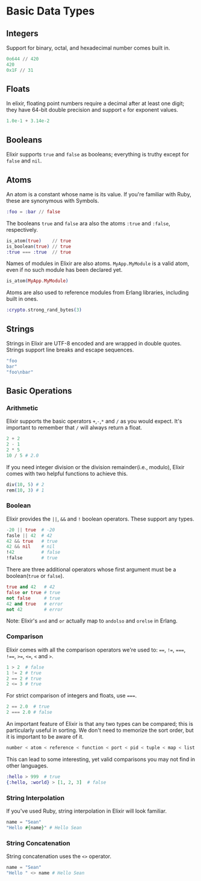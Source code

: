 # Basic Data Types
## Integers
Support for binary, octal, and hexadecimal number comes built in.
```elixir
0o644 // 420
420
0x1F // 31
```
## Floats
In elixir, floating point numbers require a decimal after at least one digit; they have 64-bit double precision and support `e` for exponent values.
```elixir
1.0e-1 + 3.14e-2
```
## Booleans
Elixir supports `true` and `false` as booleans; everything is truthy except for `false` and `nil`.
## Atoms
An atom is a constant whose name is its value. If you're familiar with Ruby, these are synonymous with Symbols.
```elixir
:foo = :bar // false
```
The booleans `true` and `false` ara also the atoms `:true` and `:false`, respectively.
```elixir
is_atom(true)    // true
is_boolean(true) // true
:true === :true  // true
```
Names of modules in Elixir are also atoms. `MyApp.MyModule` is a valid atom, even if no such module has been declared yet.
```elixir
is_atom(MyApp.MyModule)
```
Atoms are also used to reference modules from Erlang libraries, including built in ones.
```elixir
:crypto.strong_rand_bytes(3)
```
## Strings
Strings in Elixir are UTF-8 encoded and are wrapped in double quotes.
Strings support line breaks and escape sequences.
```elixir
"foo
bar"
"foo\nbar"
```
## Basic Operations
### Arithmetic
Elixir supports the basic operators `+`,`-`,`*` and `/` as you would expect. It's important to remember that `/` will always return a float.
```elixir
2 + 2
2 - 1
2 * 5
10 / 5 # 2.0
```
If you need integer division or the division remainder(i.e., modulo), Elixir comes with two helpful functions to achieve this.
```elixir
div(10, 5) # 2
rem(10, 3) # 1
```
### Boolean
Elixir provides the `||`, `&&` and `!` boolean operators. These support any types.
```elixir
-20 || true  # -20
fasle || 42  # 42
42 && true   # true
42 && nil    # nil
!42          # false
!false       # true
```
There are three additional operators whose first argument must be a boolean(`true` or `false`).
```elixir
true and 42   # 42
false or true # true
not false     # true
42 and true   # error
not 42        # error
```
Note: Elixir's `and` and `or` actually map to `andolso` and `orelse` in Erlang.
### Comparison
Elixir comes with all the comparison operators we're used to: `==`, `!=`, `===`, `!==`, `>=`, `<=`, `<` and `>`.
```elixir
1 > 2  # false
1 != 2 # true
2 == 2 # true
2 <= 3 # true
```
For strict comparison of integers and floats, use `===`.
```elixir
2 == 2.0  # true
2 === 2.0 # false
```
An important feature of Elixir is that any two types can be compared; this is particularly useful in sorting. We don't need to memorize the sort order, but it is important to be aware of it.
```elixir
number < atom < reference < function < port < pid < tuple < map < list < bistring
```
This can lead to some interesting, yet valid comparisons you may not find in other languages.
```elixir
:hello > 999  # true
{:hello, :world} > [1, 2, 3]  # false
```
### String Interpolation
If you've used Ruby, string interpolation in Elixir will look familiar.
```elixir
name = "Sean"
"Hello #{name}" # Hello Sean
```
### String Concatenation
String concatenation uses the `<>` operator.
```elixir
name = "Sean"
"Hello " <> name # Hello Sean
```